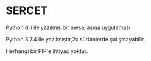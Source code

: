# SERCET
Python dili ile yazılmış bir mesajlaşma uygulaması



Python 3.7.4 ile yazılmıştır,2x sürümlerde çalışmayabilir.



Herhangi  bir PIP'e ihtiyaç yoktur.

